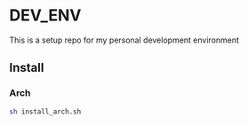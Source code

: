 # DEV_ENV

This is a setup repo for my personal development environment

## Install

### Arch

```sh
sh install_arch.sh
```
